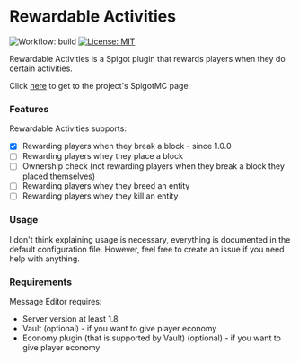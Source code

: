 # Rewardable Activities
![Workflow: build](https://github.com/jaqobb/rewardable-activities/workflows/build/badge.svg) [![License: MIT](https://img.shields.io/badge/License-MIT-blue.svg)](https://opensource.org/licenses/MIT)

Rewardable Activities is a Spigot plugin that rewards players when they do certain activities.

Click [here](https://www.spigotmc.org/resources/rewardable-activities.86090/) to get to the project's SpigotMC page.

### Features

Rewardable Activities supports:
* [x] Rewarding players when they break a block - since 1.0.0
* [ ] Rewarding players whey they place a block
* [ ] Ownership check (not rewarding players when they break a block they placed themselves)
* [ ] Rewarding players whey they breed an entity
* [ ] Rewarding players whey they kill an entity

### Usage

I don't think explaining usage is necessary, everything is documented in the default configuration file. However, feel free to create an issue if you need help with anything.

### Requirements

Message Editor requires:
* Server version at least 1.8
* Vault (optional) - if you want to give player economy
* Economy plugin (that is supported by Vault) (optional) - if you want to give player economy
